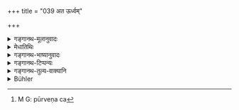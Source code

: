 +++
title = "039 अत ऊर्ध्वम्"

+++

<details><summary>गङ्गानथ-मूलानुवादः</summary>

Beyond this, all these three, not having received the sacrament at the proper time, become excluded from Sāvitrī (initiation), and thereby come to be known as ‘Vrātyas’ (apostates), despised by all good men.—(39)
</details>

<details><summary>मेधातिथिः</summary>

अस्मात् कालाद् **ऊर्ध्वं** परेण **त्रयो ऽप्य् एते** वर्णाः ब्राह्मणादयो **यथाकालं** यस्योपनयनकालः तत्रानुकल्पिके ऽप्य् **असंस्कृता** अकृतोपनयनाः **सावित्रीपतिता** उपनयनभ्रष्टा **भवन्ति** । **व्रात्याश्** च संज्ञया । **आर्यैः** शिष्टैः **विगर्हिताः** निन्दिताः । व्रात्यसंज्ञाव्यवहारप्रसिद्ध्यर्थो ऽयं श्लोकः । अनुपनेयत्वं तु पूर्वेणैव[^१७५] सिद्धम् ॥ २.३९ ॥


[^१७५]:
     M G: pūrveṇa ca

_उक्तम् "आर्यैर् निन्दितः" इति ।_ _का पुनर् एषां निन्देत्य् आह ।_
</details>

<details><summary>गङ्गानथ-भाष्यानुवादः</summary>

‘*Beyond*’—after—the said time, ‘*all* *these three*’ castes—the Brāhmaṇa and the rest;—‘*at the proper time*’—at the exact time prescribed for each caste, or even at the secondary period permitted;—‘*not having received the sacrament*’—not having their
*Upanayana-* ceremony performed;—‘*excluded from Sāvitrī*’—become fallen
off from Initiation; and also ‘*come to he known as Vrātyas*’—‘*despised*,’ looked down upon, ‘by *all good men*’ by respectable and cultured people.

This verse is intended to explain the signification of the well known name ‘*Vrātya*’ That they become excluded from Initiation has already been implied in the preceding verse.

It has been said that they ‘are despised by good men’; the next verse explains the nature of contempt in which they are held.—(39)
</details>

<details><summary>गङ्गानथ-टिप्पन्यः</summary>

This verse is quoted in *Parāśaramādhava*, (Ācāra, p. 446), and in
*Madanapārijāta* (p. 36), where it is explained that on the expiry of
the limit mentioned in verse 38, the boy becomes a ‘*Vrātya*,’ ‘apostate’, and can be invested only after having become sanctified by the performance of the *Vrātyastoma* rite.

*Madanapārijāta* (p. 36) goes on to add that the dumb and the insane, as
never fit for the sacraments, are not to be regarded as ‘apostates’ by reason of the omission of the sacraments; so that in the event of their having children these latter do not lose their Brāhmaṇa-hood or their right to the sacraments.

*Vīramitrodaya* (Saṃskāra, p. 347) quotes this verse as from Manu and
Yama both.
</details>

<details><summary>गङ्गानथ-तुल्य-वाक्यानि</summary>

**(Verse 38-39)  
**

See Comparative notes for [Verse 2.38].
</details>

<details><summary>Bühler</summary>

039	After those (periods men of) these three (castes) who have not received the sacrament at the proper time, become Vratyas (outcasts), excluded from the Savitri (initiation) and despised by the Aryans.
</details>
